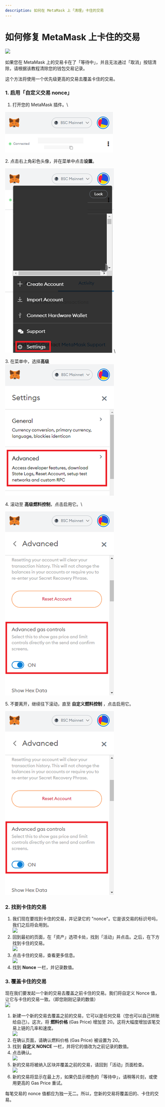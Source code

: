 ```yaml
---
description: 如何在 MetaMask 上「清理」卡住的交易
---
```


# 如何修复 MetaMask 上卡住的交易

![](https://gblobscdn.gitbook.com/assets%2F-MHREX7DHcljbY5IkjgJ%2F-MbGTDNZ6xd3\_Q-qSEP5%2F-MbJqpp1p79V-5V3Lv1m%2Fdocs%20masthead%20\(12\).png?alt=media\&token=760ddc2a-1dd9-46ab-8a2f-a2ca54a29043)

如果您在 MetaMask 上的交易卡在了「等待中」，并且无法通过「取消」按钮清除，请根据该教程清除您的钱包交易记录。

这个方法将使用一个优先级更高的交易去覆盖卡住的交易。

### **1. 启用「**自定义交易 nonce**」**  <a href="#id-1-enable-customized-transaction-nonce" id="id-1-enable-customized-transaction-nonce"></a>

1. 打开您的 MetaMask 插件。\


![](<../.gitbook/assets/image (283).png>)

2\. 点击右上角彩色头像，并在菜单中点击**设置**。

![](<../.gitbook/assets/image (154).png>)\


3\. 在菜单中，选择**高级**\
![](<../.gitbook/assets/image (123).png>)

4\. 滚动至 **高级燃料控制**，点击启用它。\


![](<../.gitbook/assets/image (173).png>)

5\. 不要离开，继续往下滚动，直至 **自定义燃料控制** ，点击启用它。

![](<../.gitbook/assets/image (248).png>)

### **2. 找到卡住的交易** <a href="#id-2-find-your-stuck-transaction" id="id-2-find-your-stuck-transaction"></a>

1. 我们现在要找到卡住的交易，并记录它的 "nonce"。它是该交易的标识号吗，我们之后将会用到。\
   ![](https://lh4.googleusercontent.com/xKBEnt5a62c5Wzg\_MCLIbVUWuL4fws1ohBAX9LAkGS71vslHk7QuMF24jAfkAdmsLunPVfT9c3FxCmGar5z7jNZnd4WMgzQsoxxbYw1Lp59Az5kG72COn0JblFXktHbmgMnF1LeY)
2. 回到最初的页面，在「资产」选项卡处，找到「活动」并点击。之后，在下方找到卡住的交易。\
   ![](https://lh5.googleusercontent.com/9qVjhK1kEKDL8l4TTdOFo4o547PDIIeQpCCY18gPyaUFJrpFbyYhMfBQ1CRzjjrllgrcqVbwkhxKCZBNlIad8J1yCpMVhsBKjIAcwfsQHQb7jnl2RD2ufQU-zNEn2Hn2g4LGvYDU)
3. 点击卡住的交易，查看更多信息。\
   ![](https://lh4.googleusercontent.com/HMd5iKjIvm-f7Xi7xtecTsq56x1i15GjUkwCm5Z\_83xMfOXDd2jabcCDyUwELf51IHseEeCk2WnvWfHwTSUlFnLAJrmjkkOfm\_fA5fimgdABnYfdjmBxxst8TOaUJUhc2iO\_CN-k)
4. 找到 **Nonce** 一栏，并记录数值。

### **3. 覆盖卡住的交易** <a href="#id-3-overwrite-the-stuck-transaction" id="id-3-overwrite-the-stuck-transaction"></a>

现在我们要发起一个新的交易去覆盖之前卡住的交易。我们将自定义 Nonce 值，让它与卡住的交易一致。（即您刚刚记录的数值）\
![](https://gblobscdn.gitbook.com/assets%2F-MHREX7DHcljbY5IkjgJ%2F-M\_Qf9PqrqKwKENMLChq%2F-M\_QfJwbI-p6skTud7\_o%2Fimage.png?alt=media\&token=13db2345-9ad7-46a4-9937-7f26d7187749)

1. 新建一个新的交易去覆盖之前的交易，它可以是任何交易（您也可以自己转账给自己）。这次，将 **燃料价格** (Gas Price) 增加至 20。这将大幅度增加该笔交易上链的几率和速度。\
   ![](https://gblobscdn.gitbook.com/assets%2F-MHREX7DHcljbY5IkjgJ%2F-M\_Qf9PqrqKwKENMLChq%2F-M\_Qft-wFWL0NENZfvV\_%2Fimage.png?alt=media\&token=14028feb-3c51-405c-bc3e-3d8e87d1d37d)
2. 在确认页面，请确认燃料价格 (Gas Price) 被设置为 20。
3. 找到 **自定义 NONCE** 一栏，并将它的值改为之前记录的数值。
4. 点击确认。\
   ![](https://lh6.googleusercontent.com/PYhYm2ro0SVzerBo5qguFIPOYl0DjLSfl0JT8UdfN3T4i-0hjBq-CQvr-UA0bSyG-ZndrWmLGptfZUcnGBlvUk118GGZn7ciDNaC4hmfovH9v\_M5XMIYmkAmB-Fr-6TTpYnnDX1p)
5. 新的交易将被纳入区块并覆盖之前的交易，请回到「活动」页面检查。\
   ![](https://lh6.googleusercontent.com/Iw3e0YP4ORhPgw8-MNxvzlDlfgG5nD226P4ixiziPC\_9j3\_LfU3o1-\_LA2yDmegbRw5x9Sgk3RACFJJkyJDrFJA1j2J93H21uGhhWabkdDQUHsU\_oVdkZVQTTWaQPzXHAWClpsb4)
6. 新的交易将显示在最上方，如果仍显示橙色的「等待中」，请稍等片刻，或使用更高的 Gas Price 重试。

每笔交易的 nonce 值都应为独一无二。所以，您新的交易将覆盖旧的、卡住的交易。
